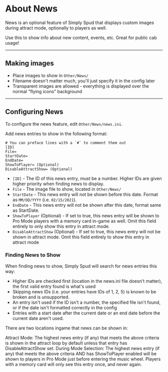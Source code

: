 # About News

News is an optional feature of Simply Spud that displays custom images during attract mode, optionally to players as well.

Use this to show info about new content, events, etc. Great for public cab usage!

---

## Making images

 - Place images to show in `Other/News/`
 - Filename doesn't matter much, you'll just specify it in the config later
 - Transparent images are allowed - everything is displayed over the normal "flying icons" background

---

## Configuring News

 To configure the news feature, edit `Other/News/news.ini`.
 
 Add news entries to show in the following format:
 ```
# You can preface lines with a `#` to comment them out
[ID]
File=
StartDate=
EndDate=
ShowToPlayer= (Optional)
DisableAttractShow= (Optional)
 ```
 
 
 - `[ID]` - The ID of this news entry, must be a number. Higher IDs are given higher priority when finding news to display.
 - `File` - The image file to show, located in `Other/News/`
 - `StartDate` - This news entry will not be shown before this date. Format as `MM/DD/YYYY` (i.e. `02/15/2021`).
 - `EndDate` - This news entry will not be shown after this date, format same as StartDate.
 - `ShowToPlayer` (Optional) - If set to true, this news entry will be shown to Pro Mode players with a memory card in-game as well. Omit this field entirely to only show this entry in attract mode.
 - `DisableAttractShow` (Optional) - If set to true, this news entry will not be shown in attract mode. Omit this field entirely to show this entry in attract mode


### Finding News to Show

 When finding news to show, Simply Spud will search for news entries this way:
 
 - Higher IDs are checked first (location in the news.ini file doesn't matter), the first valid entry found is what's used
 - Skipping news IDs (i.e. your entries have IDs of 1, 2, 5) is known to be broken and is unsupported.
 - An entry isn't used if the ID isn't a number, the specified file isn't found, or if the date isn't formatted correctly in the config
 - Entries with a start date after the current date or an end date before the current date aren't used.


There are two locations ingame that news can be shown in:

Attract Mode: The highest news entry (if any) that meets the above criteria is shown in the attract loop by default unless that entry has DisableAttractShow set.
During Mode Selection: The highest news entry (if any) that meets the above criteria AND has ShowToPlayer enabled will be shown to players in Pro Mode just before entering the music wheel. Players with a memory card will only see this entry once, and never again.